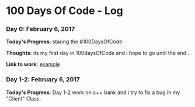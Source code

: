 # 100 Days Of Code - Log

### Day 0: February 6, 2017 


**Today's Progress**: staring the #100DaysOfCode

**Thoughts:** its my first day in 100daysOfCode and i hope to go until the end .

**Link to work:** [example](http://www.example.com)

### Day 1-2: February 6, 2017 


**Today's Progress**: Day 1-2 work on c++ bank and i try to fix a bug in my "Client" Class.






